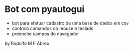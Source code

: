 # Bot com pyautogui

- bot para efetuar cadastro de uma base de dados em csv
- controla comandos do mouse e teclado
- preenche campos do navegador

by Rodolfo M F Abreu